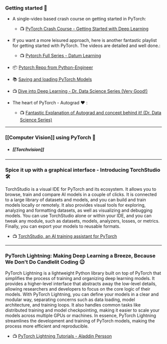 ### Getting started 👶

-  A single-video based crash course on getting started in PyTorch:
	- 📺 [PyTorch Crash Course - Getting Started with Deep Learning](https://www.youtube.com/watch?v=OIenNRt2bjg)


- If you want a more leisured approach, here is another fantastic playlist for getting started with PyTorch. The videos are detailed and well done.:
	- 📺 [Pytorch Full Series - Datum Learning](https://www.youtube.com/playlist?list=PL23RutZ7d6Nr6fcHOy3qQPB6UxMnbq78z)

- 📦 [Pytorch Repo from Python-Engineer](https://github.com/python-engineer/pytorchTutorial)
- 📚 [Saving and loading PyTorch Models](https://wandb.ai/wandb/common-ml-errors/reports/How-to-Save-and-Load-Models-in-PyTorch--VmlldzozMjg0MTE)
- 📺 [Dive into Deep Learning - Dr. Data Science Series (Very Good!)](https://www.youtube.com/playlist?list=PLLeO8f6PhlKb_FAC7qxOBtxT9-8EPDAqk)

- The heart of PyTorch - Autograd ❤️ :
	- 📺 [Fantastic Explanation of Autograd and concept behind it! (Dr. Data Science Series)](https://www.youtube.com/watch?v=hjnVLfvhN0Q&list=PLLeO8f6PhlKb_FAC7qxOBtxT9-8EPDAqk&index=2)

---

### [[Computer Vision]] using PyTorch 👀

- ##### [[Torchvision]]

---

### Spice it up with a graphical interface - Introducing TorchStudio 🛠️

TorchStudio is a visual IDE for PyTorch and its ecosystem. It allows you to browse, train and compare AI models in a couple of clicks. It is connected to a large library of datasets and models, and you can build and train models locally or remotely. It also provides visual tools for exploring, analyzing and formatting datasets, as well as visualizing and debugging models. You can use TorchStudio alone or within your IDE, and you can tweak any module, such as datasets, models, analyzers, losses, or metrics. Finally, you can export your models to reusable formats.

- 📺 [TorchStudio, an AI training assistant for PyTorch](https://www.youtube.com/watch?v=aNKTdMWO56w)

---

### PyTorch Lightning: Making Deep Learning a Breeze, Because We Don't Do Candlelit Coding 😉

PyTorch Lightning is a lightweight Python library built on top of PyTorch that simplifies the process of training and organizing deep learning models. It provides a higher-level interface that abstracts away the low-level details, allowing researchers and developers to focus on the core logic of their models. With PyTorch Lightning, you can define your models in a clear and modular way, separating concerns such as data loading, model architecture, and training loops. It also handles common tasks like distributed training and model checkpointing, making it easier to scale your models across multiple GPUs or machines. In essence, PyTorch Lightning streamlines the development and training of PyTorch models, making the process more efficient and reproducible.

- 📺 [PyTorch Lightning Tutorials - Aladdin Persson](https://www.youtube.com/playlist?list=PLhhyoLH6IjfyL740PTuXef4TstxAK6nGP)
